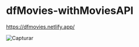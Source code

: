 # dfMovies-withMoviesAPI


https://dfmovies.netlify.app/


![Capturar](https://user-images.githubusercontent.com/86566715/184046253-80647624-b112-4c8b-9782-75e43799136c.PNG)
